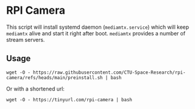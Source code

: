 # RPI Camera
This script will install systemd daemon (`mediamtx.service`) which will keep `mediamtx` alive and start it right after boot. `mediamtx` provides a number of stream servers.

## Usage
```wget -O - https://raw.githubusercontent.com/CTU-Space-Research/rpi-camera/refs/heads/main/preinstall.sh | bash```

Or with a shortened url:

```wget -O - https://tinyurl.com/rpi-camera | bash```
